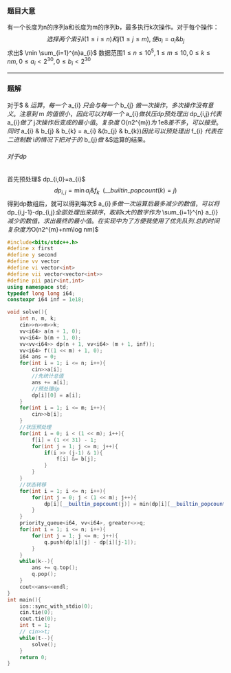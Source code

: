 ### 题目大意

有一个长度为n的序列a和长度为m的序列b，最多执行k次操作。对于每个操作：
$$
 选择两个索引i (1 \leq i \leq n )和j(1\leq j\leq m),使a_{i}=a_{i}\& b_{j} 
$$
求出$ \min \sum_{i=1}^{n}a_{i}$
数据范围$1 \leq n \leq 10^{5}, 1 \leq m \leq 10, 0\leq k \leq nm, 0\leq a_{i}\lt 2^{30},0\leq b_{i} \lt 2^{30}$
***
### 题解
对于$ \& $运算，每一个$ a_{i} $只会与每一个$ b_{j} $做一次操作，多次操作没有意义。
注意到$ m $的值很小，因此可以对每一个$ a_{i}$做状压dp预处理出$ dp_{i,j}$代表$ a_{i}$做了$ j$次操作后变成的最小值。复杂度$ O(n2^{m})$为$ 1e8$差不多，可以接受。
同时$ a_{i} \& b_{j} \& b_{k} = a_{i} \&(b_{j} \& b_{k})$因此可以预处理出$ f_{i} $代表在二进制数$ i$的情况下把对于的$ b_{j}$做$ \&$运算的结果。
###### 对于dp
首先预处理$ dp_{i,0}=a_{i}$
$$
dp_{i,j}=\min a_{i}\& f_{k} \ \ (\_\_builtin\_popcount(k)=j)
$$
得到dp数组后，就可以得到每次$ a_{i}$多做一次运算后最多减少的数值，可以将$ dp_{i,j-1}-dp_{i,j}$全部处理出来排序，取前$k$大的数字作为$ \sum_{i=1}^{n} a_{i}$减少的数值，求出最终的最小值。
在实现中为了方便我使用了优先队列.
总的时间复杂度为$O(n2^{m}+nm\log nm)$

```cpp
#include<bits/stdc++.h>
#define x first
#define y second
#define vv vector
#define vi vector<int>
#define vii vector<vector<int>>
#define pii pair<int,int>
using namespace std;
typedef long long i64;
constexpr i64 inf = 1e18;

void solve(){
    int n, m, k;
    cin>>n>>m>>k;
    vv<i64> a(n + 1, 0);
    vv<i64> b(m + 1, 0);
    vv<vv<i64>> dp(n + 1, vv<i64> (m + 1, inf));
    vv<i64> f((1 << m) + 1, 0);
    i64 ans = 0;
    for(int i = 1; i <= n; i++){
        cin>>a[i];
        //先统计总值
        ans += a[i];
        //预处理dp
        dp[i][0] = a[i];
    }
    for(int i = 1; i <= m; i++){
        cin>>b[i];
    }
    //状压预处理
    for(int i = 0; i < (1 << m); i++){
        f[i] = (1 << 31) - 1;
        for(int j = 1; j <= m; j++){
            if(i >> (j-1) & 1){
                f[i] &= b[j];
            }
        }
    }
    //状态转移
    for(int i = 1; i <= n; i++){
        for(int j = 0; j < (1 << m); j++){
            dp[i][__builtin_popcount(j)] = min(dp[i][__builtin_popcount(j)], a[i] & f[j]);
        }
    }
    priority_queue<i64, vv<i64>, greater<>>q;
    for(int i = 1; i <= n; i++){
        for(int j = 1; j <= m; j++){
            q.push(dp[i][j] - dp[i][j-1]);
        }
    }
    while(k--){
        ans += q.top();
        q.pop();
    }
    cout<<ans<<endl;
}
int main(){
    ios::sync_with_stdio(0);
    cin.tie(0);
    cout.tie(0);
    int t = 1;
    // cin>>t;
    while(t--){
        solve();
    }
    return 0;
}
```